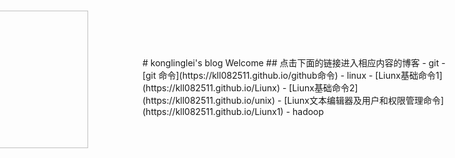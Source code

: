 ﻿<div style="margin-left:-357px;margin-top:135px">
# Lodo
<img src="https://ss0.bdstatic.com/70cFuHSh_Q1YnxGkpoWK1HF6hhy/it/u=3571418600,3904597038&fm=26&gp=0.jpg" style="width:220px;height:220px;marginLeft:-300px;marginTop:300px">
</div>
<div style="margin-top:-150px">
# konglinglei's blog Welcome
## 点击下面的链接进入相应内容的博客
- git
	- [git 命令](https://kll082511.github.io/github命令)
- linux
	- [Liunx基础命令1](https://kll082511.github.io/Liunx)
	- [Liunx基础命令2](https://kll082511.github.io/unix)
	- [Liunx文本编辑器及用户和权限管理命令](https://kll082511.github.io/Liunx1)
- hadoop



</div>